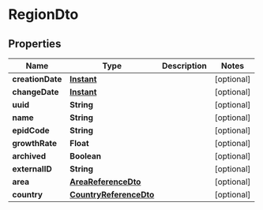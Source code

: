 # RegionDto

## Properties
Name | Type | Description | Notes
------------ | ------------- | ------------- | -------------
**creationDate** | [**Instant**](OffsetDateTime.md) |  |  [optional]
**changeDate** | [**Instant**](OffsetDateTime.md) |  |  [optional]
**uuid** | **String** |  |  [optional]
**name** | **String** |  |  [optional]
**epidCode** | **String** |  |  [optional]
**growthRate** | **Float** |  |  [optional]
**archived** | **Boolean** |  |  [optional]
**externalID** | **String** |  |  [optional]
**area** | [**AreaReferenceDto**](AreaReferenceDto.md) |  |  [optional]
**country** | [**CountryReferenceDto**](CountryReferenceDto.md) |  |  [optional]
